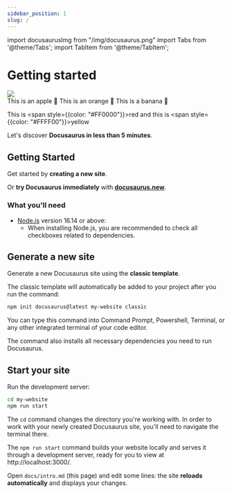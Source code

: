 ```yaml
---
sidebar_position: 1
slug: /
---
```


import docusaurusImg from "/img/docusaurus.png"
import Tabs from '@theme/Tabs';
import TabItem from '@theme/TabItem';

# Getting started

<div style={{display: "flex", justifyContent: "center"}}>
  <img src={docusaurusImg} style={{width: "100px"}}/>
</div>

<Tabs>
  <TabItem value="apple" label="Apple" default className="tabItemBox">
    This is an apple 🍎
  </TabItem>
  <TabItem value="orange" label="Orange" className="tabItemBox">
    This is an orange 🍊
  </TabItem>
  <TabItem value="banana" label="Banana" className="tabItemBox">
    This is a banana 🍌
  </TabItem>
</Tabs>

This is <span style={{color: "#FF0000"}}>red</span> and this is <span style={{color: "#FFFF00"}}>yellow</span>

Let's discover **Docusaurus in less than 5 minutes**.

## Getting Started

Get started by **creating a new site**.

Or **try Docusaurus immediately** with **[docusaurus.new](https://docusaurus.new)**.

### What you'll need

- [Node.js](https://nodejs.org/en/download/) version 16.14 or above:
  - When installing Node.js, you are recommended to check all checkboxes related to dependencies.

## Generate a new site

Generate a new Docusaurus site using the **classic template**.

The classic template will automatically be added to your project after you run the command:

```bash
npm init docusaurus@latest my-website classic
```

You can type this command into Command Prompt, Powershell, Terminal, or any other integrated terminal of your code editor.

The command also installs all necessary dependencies you need to run Docusaurus.

## Start your site

Run the development server:

```bash
cd my-website
npm run start
```

The `cd` command changes the directory you're working with. In order to work with your newly created Docusaurus site, you'll need to navigate the terminal there.

The `npm run start` command builds your website locally and serves it through a development server, ready for you to view at http://localhost:3000/.

Open `docs/intro.md` (this page) and edit some lines: the site **reloads automatically** and displays your changes.
